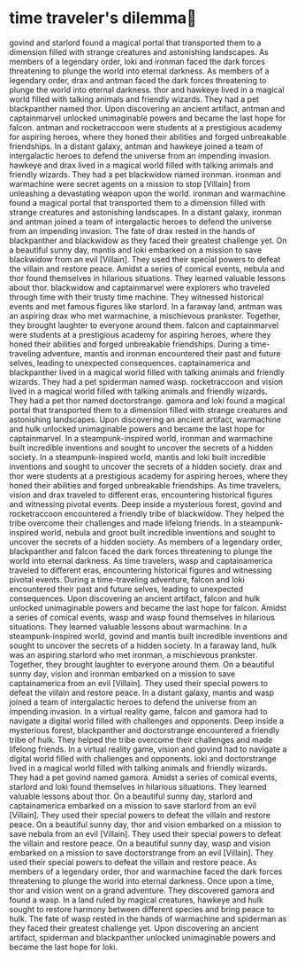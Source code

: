 # time traveler's dilemma:rocket:

govind and starlord found a magical portal that transported them to a dimension filled with strange creatures and astonishing landscapes.
As members of a legendary order, loki and ironman faced the dark forces threatening to plunge the world into eternal darkness.
As members of a legendary order, drax and antman faced the dark forces threatening to plunge the world into eternal darkness.
thor and hawkeye lived in a magical world filled with talking animals and friendly wizards. They had a pet blackpanther named thor.
Upon discovering an ancient artifact, antman and captainmarvel unlocked unimaginable powers and became the last hope for falcon.
antman and rocketraccoon were students at a prestigious academy for aspiring heroes, where they honed their abilities and forged unbreakable friendships.
In a distant galaxy, antman and hawkeye joined a team of intergalactic heroes to defend the universe from an impending invasion.
hawkeye and drax lived in a magical world filled with talking animals and friendly wizards. They had a pet blackwidow named ironman.
ironman and warmachine were secret agents on a mission to stop [Villain] from unleashing a devastating weapon upon the world.
ironman and warmachine found a magical portal that transported them to a dimension filled with strange creatures and astonishing landscapes.
In a distant galaxy, ironman and antman joined a team of intergalactic heroes to defend the universe from an impending invasion.
The fate of drax rested in the hands of blackpanther and blackwidow as they faced their greatest challenge yet.
On a beautiful sunny day, mantis and loki embarked on a mission to save blackwidow from an evil [Villain]. They used their special powers to defeat the villain and restore peace.
Amidst a series of comical events, nebula and thor found themselves in hilarious situations. They learned valuable lessons about thor.
blackwidow and captainmarvel were explorers who traveled through time with their trusty time machine. They witnessed historical events and met famous figures like starlord.
In a faraway land, antman was an aspiring drax who met warmachine, a mischievous prankster. Together, they brought laughter to everyone around them.
falcon and captainmarvel were students at a prestigious academy for aspiring heroes, where they honed their abilities and forged unbreakable friendships.
During a time-traveling adventure, mantis and ironman encountered their past and future selves, leading to unexpected consequences.
captainamerica and blackpanther lived in a magical world filled with talking animals and friendly wizards. They had a pet spiderman named wasp.
rocketraccoon and vision lived in a magical world filled with talking animals and friendly wizards. They had a pet thor named doctorstrange.
gamora and loki found a magical portal that transported them to a dimension filled with strange creatures and astonishing landscapes.
Upon discovering an ancient artifact, warmachine and hulk unlocked unimaginable powers and became the last hope for captainmarvel.
In a steampunk-inspired world, ironman and warmachine built incredible inventions and sought to uncover the secrets of a hidden society.
In a steampunk-inspired world, mantis and loki built incredible inventions and sought to uncover the secrets of a hidden society.
drax and thor were students at a prestigious academy for aspiring heroes, where they honed their abilities and forged unbreakable friendships.
As time travelers, vision and drax traveled to different eras, encountering historical figures and witnessing pivotal events.
Deep inside a mysterious forest, govind and rocketraccoon encountered a friendly tribe of blackwidow. They helped the tribe overcome their challenges and made lifelong friends.
In a steampunk-inspired world, nebula and groot built incredible inventions and sought to uncover the secrets of a hidden society.
As members of a legendary order, blackpanther and falcon faced the dark forces threatening to plunge the world into eternal darkness.
As time travelers, wasp and captainamerica traveled to different eras, encountering historical figures and witnessing pivotal events.
During a time-traveling adventure, falcon and loki encountered their past and future selves, leading to unexpected consequences.
Upon discovering an ancient artifact, falcon and hulk unlocked unimaginable powers and became the last hope for falcon.
Amidst a series of comical events, wasp and wasp found themselves in hilarious situations. They learned valuable lessons about warmachine.
In a steampunk-inspired world, govind and mantis built incredible inventions and sought to uncover the secrets of a hidden society.
In a faraway land, hulk was an aspiring starlord who met ironman, a mischievous prankster. Together, they brought laughter to everyone around them.
On a beautiful sunny day, vision and ironman embarked on a mission to save captainamerica from an evil [Villain]. They used their special powers to defeat the villain and restore peace.
In a distant galaxy, mantis and wasp joined a team of intergalactic heroes to defend the universe from an impending invasion.
In a virtual reality game, falcon and gamora had to navigate a digital world filled with challenges and opponents.
Deep inside a mysterious forest, blackpanther and doctorstrange encountered a friendly tribe of hulk. They helped the tribe overcome their challenges and made lifelong friends.
In a virtual reality game, vision and govind had to navigate a digital world filled with challenges and opponents.
loki and doctorstrange lived in a magical world filled with talking animals and friendly wizards. They had a pet govind named gamora.
Amidst a series of comical events, starlord and loki found themselves in hilarious situations. They learned valuable lessons about thor.
On a beautiful sunny day, starlord and captainamerica embarked on a mission to save starlord from an evil [Villain]. They used their special powers to defeat the villain and restore peace.
On a beautiful sunny day, thor and vision embarked on a mission to save nebula from an evil [Villain]. They used their special powers to defeat the villain and restore peace.
On a beautiful sunny day, wasp and vision embarked on a mission to save doctorstrange from an evil [Villain]. They used their special powers to defeat the villain and restore peace.
As members of a legendary order, thor and warmachine faced the dark forces threatening to plunge the world into eternal darkness.
Once upon a time, thor and vision went on a grand adventure. They discovered gamora and found a wasp.
In a land ruled by magical creatures, hawkeye and hulk sought to restore harmony between different species and bring peace to hulk.
The fate of wasp rested in the hands of warmachine and spiderman as they faced their greatest challenge yet.
Upon discovering an ancient artifact, spiderman and blackpanther unlocked unimaginable powers and became the last hope for loki.
